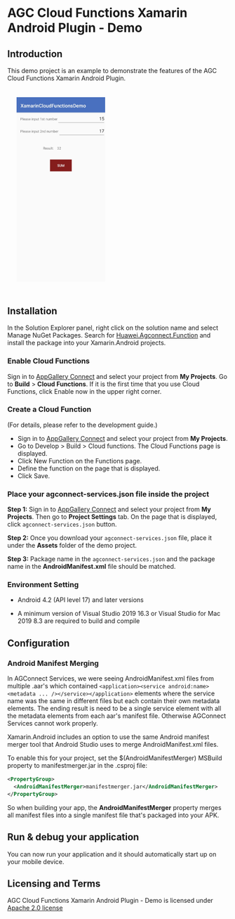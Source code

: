# AGC Cloud Functions Xamarin Android Plugin - Demo

##  Introduction

This demo project is an example to demonstrate the features of the AGC Cloud Functions Xamarin Android Plugin.

<img src="../.docs/mainPageAndroid.jpg" width = 40% height = 40% style="margin:1.5em">

## Installation

In the Solution Explorer panel, right click on the solution name and select Manage NuGet Packages. Search for [Huawei.Agconnect.Function](https://www.nuget.org/packages/Huawei.Agconnect.Function) and install the package into your Xamarin.Android projects.

### Enable Cloud Functions

Sign in to [AppGallery Connect](https://developer.huawei.com/consumer/en/service/josp/agc/index.html) and select your project from **My Projects**. Go to  **Build** > **Cloud Functions**. If it is the first time that you use Cloud Functions, click Enable now in the upper right corner.

### Create a Cloud Function

(For details, please refer to the development guide.)

- Sign in to [AppGallery Connect](https://developer.huawei.com/consumer/en/service/josp/agc/index.html) and select your project from **My Projects**. 
- Go to Develop > Build > Cloud functions. The Cloud Functions page is displayed.
- Click New Function on the Functions page.
- Define the function on the page that is displayed. 
- Click Save.

### Place your agconnect-services.json file inside the project

**Step 1:** Sign in to [AppGallery Connect](https://developer.huawei.com/consumer/en/service/josp/agc/index.html) and select your project from **My Projects**. Then go to **Project Settings** tab. On the page that is displayed, click `agconnect-services.json` button.

**Step 2:** Once you download your `agconnect-services.json` file, place it under the **Assets** folder of the demo project.

**Step 3:** Package name in the `agconnect-services.json` and the package name in the **AndroidManifest.xml** file should be matched.

### Environment Setting

- Android 4.2 (API level 17) and later versions

- A minimum version of Visual Studio 2019 16.3 or Visual Studio for Mac 2019 8.3 are required to build and compile

## Configuration

### Android Manifest Merging

In AGConnect Services, we were seeing AndroidManifest.xml files from multiple .aar's which contained ```<application><service android:name><metadata ... /></service></application>``` elements where the service name was the same in different files but each contain their own metadata elements. The ending result is need to be a single service element with all the metadata elements from each aar's manifest file. Otherwise AGConnect Services cannot work properly.

Xamarin.Android includes an option to use the same Android manifest merger tool that Android Studio uses to merge AndroidManifest.xml files. 

To enable this for your project, set the $(AndroidManifestMerger) MSBuild property to manifestmerger.jar in the .csproj file:

```xml
<PropertyGroup>
  <AndroidManifestMerger>manifestmerger.jar</AndroidManifestMerger>
</PropertyGroup>
```

So when building your app, the  **AndroidManifestMerger** property  merges all manifest files into a single manifest file that's packaged into your APK.

## Run & debug your application

You can now run your application and it should automatically start up on your mobile device.

## Licensing and Terms

AGC Cloud Functions Xamarin Android Plugin - Demo is licensed under [Apache 2.0 license](LICENSE)